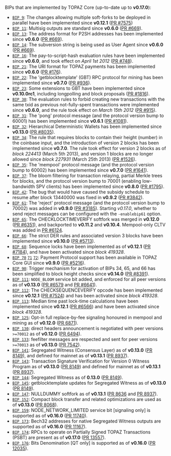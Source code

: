 BIPs that are implemented by TOPAZ Core (up-to-date up to **v0.17.0**):

* [`BIP 9`](https://github.com/topaz/bips/blob/master/bip-0009.mediawiki): The changes allowing multiple soft-forks to be deployed in parallel have been implemented since **v0.12.1**  ([PR #7575](https://github.com/topaz/topaz/pull/7575))
* [`BIP 11`](https://github.com/topaz/bips/blob/master/bip-0011.mediawiki): Multisig outputs are standard since **v0.6.0** ([PR #669](https://github.com/topaz/topaz/pull/669)).
* [`BIP 13`](https://github.com/topaz/bips/blob/master/bip-0013.mediawiki): The address format for P2SH addresses has been implemented since **v0.6.0** ([PR #669](https://github.com/topaz/topaz/pull/669)).
* [`BIP 14`](https://github.com/topaz/bips/blob/master/bip-0014.mediawiki): The subversion string is being used as User Agent since **v0.6.0** ([PR #669](https://github.com/topaz/topaz/pull/669)).
* [`BIP 16`](https://github.com/topaz/bips/blob/master/bip-0016.mediawiki): The pay-to-script-hash evaluation rules have been implemented since **v0.6.0**, and took effect on *April 1st 2012* ([PR #748](https://github.com/topaz/topaz/pull/748)).
* [`BIP 21`](https://github.com/topaz/bips/blob/master/bip-0021.mediawiki): The URI format for TOPAZ payments has been implemented since **v0.6.0** ([PR #176](https://github.com/topaz/topaz/pull/176)).
* [`BIP 22`](https://github.com/topaz/bips/blob/master/bip-0022.mediawiki): The 'getblocktemplate' (GBT) RPC protocol for mining has been implemented since **v0.7.0** ([PR #936](https://github.com/topaz/topaz/pull/936)).
* [`BIP 23`](https://github.com/topaz/bips/blob/master/bip-0023.mediawiki): Some extensions to GBT have been implemented since **v0.10.0rc1**, including longpolling and block proposals ([PR #1816](https://github.com/topaz/topaz/pull/1816)).
* [`BIP 30`](https://github.com/topaz/bips/blob/master/bip-0030.mediawiki): The evaluation rules to forbid creating new transactions with the same txid as previous not-fully-spent transactions were implemented since **v0.6.0**, and the rule took effect on *March 15th 2012* ([PR #915](https://github.com/topaz/topaz/pull/915)).
* [`BIP 31`](https://github.com/topaz/bips/blob/master/bip-0031.mediawiki): The 'pong' protocol message (and the protocol version bump to 60001) has been implemented since **v0.6.1** ([PR #1081](https://github.com/topaz/topaz/pull/1081)).
* [`BIP 32`](https://github.com/topaz/bips/blob/master/bip-0032.mediawiki): Hierarchical Deterministic Wallets has been implemented since **v0.13.0** ([PR #8035](https://github.com/topaz/topaz/pull/8035)).
* [`BIP 34`](https://github.com/topaz/bips/blob/master/bip-0034.mediawiki): The rule that requires blocks to contain their height (number) in the coinbase input, and the introduction of version 2 blocks has been implemented since **v0.7.0**. The rule took effect for version 2 blocks as of *block 224413* (March 5th 2013), and version 1 blocks are no longer allowed since *block 227931* (March 25th 2013) ([PR #1526](https://github.com/topaz/topaz/pull/1526)).
* [`BIP 35`](https://github.com/topaz/bips/blob/master/bip-0035.mediawiki): The 'mempool' protocol message (and the protocol version bump to 60002) has been implemented since **v0.7.0** ([PR #1641](https://github.com/topaz/topaz/pull/1641)).
* [`BIP 37`](https://github.com/topaz/bips/blob/master/bip-0037.mediawiki): The bloom filtering for transaction relaying, partial Merkle trees for blocks, and the protocol version bump to 70001 (enabling low-bandwidth SPV clients) has been implemented since **v0.8.0** ([PR #1795](https://github.com/topaz/topaz/pull/1795)).
* [`BIP 42`](https://github.com/topaz/bips/blob/master/bip-0042.mediawiki): The bug that would have caused the subsidy schedule to resume after block 13440000 was fixed in **v0.9.2** ([PR #3842](https://github.com/topaz/topaz/pull/3842)).
* [`BIP 61`](https://github.com/topaz/bips/blob/master/bip-0061.mediawiki): The 'reject' protocol message (and the protocol version bump to 70002) was added in **v0.9.0** ([PR #3185](https://github.com/topaz/topaz/pull/3185)). Starting *v0.17.0*, whether to send reject messages can be configured with the `-enablebip61` option.
* [`BIP 65`](https://github.com/topaz/bips/blob/master/bip-0065.mediawiki): The CHECKLOCKTIMEVERIFY softfork was merged in **v0.12.0** ([PR #6351](https://github.com/topaz/topaz/pull/6351)), and backported to **v0.11.2** and **v0.10.4**. Mempool-only CLTV was added in [PR #6124](https://github.com/topaz/topaz/pull/6124).
* [`BIP 66`](https://github.com/topaz/bips/blob/master/bip-0066.mediawiki): The strict DER rules and associated version 3 blocks have been implemented since **v0.10.0** ([PR #5713](https://github.com/topaz/topaz/pull/5713)).
* [`BIP 68`](https://github.com/topaz/bips/blob/master/bip-0068.mediawiki): Sequence locks have been implemented as of **v0.12.1**  ([PR #7184](https://github.com/topaz/topaz/pull/7184)), and have been activated since *block 419328*.
* [`BIP 70`](https://github.com/topaz/bips/blob/master/bip-0070.mediawiki) [`71`](https://github.com/topaz/bips/blob/master/bip-0071.mediawiki) [`72`](https://github.com/topaz/bips/blob/master/bip-0072.mediawiki): Payment Protocol support has been available in TOPAZ Core GUI since **v0.9.0** ([PR #5216](https://github.com/topaz/topaz/pull/5216)).
* [`BIP 90`](https://github.com/topaz/bips/blob/master/bip-0090.mediawiki): Trigger mechanism for activation of BIPs 34, 65, and 66 has been simplified to block height checks since **v0.14.0** ([PR #8391](https://github.com/topaz/topaz/pull/8391)).
* [`BIP 111`](https://github.com/topaz/bips/blob/master/bip-0111.mediawiki): `NODE_BLOOM` service bit added, and enforced for all peer versions as of **v0.13.0** ([PR #6579](https://github.com/topaz/topaz/pull/6579) and [PR #6641](https://github.com/topaz/topaz/pull/6641)).
* [`BIP 112`](https://github.com/topaz/bips/blob/master/bip-0112.mediawiki): The CHECKSEQUENCEVERIFY opcode has been implemented since **v0.12.1** ([PR #7524](https://github.com/topaz/topaz/pull/7524)) and has been activated since *block 419328*.
* [`BIP 113`](https://github.com/topaz/bips/blob/master/bip-0113.mediawiki): Median time past lock-time calculations have been implemented since **v0.12.1** ([PR #6566](https://github.com/topaz/topaz/pull/6566)) and have been activated since *block 419328*.
* [`BIP 125`](https://github.com/topaz/bips/blob/master/bip-0125.mediawiki): Opt-in full replace-by-fee signaling honoured in mempool and mining as of **v0.12.0** ([PR 6871](https://github.com/topaz/topaz/pull/6871)).
* [`BIP 130`](https://github.com/topaz/bips/blob/master/bip-0130.mediawiki): direct headers announcement is negotiated with peer versions `>=70012` as of **v0.12.0** ([PR 6494](https://github.com/topaz/topaz/pull/6494)).
* [`BIP 133`](https://github.com/topaz/bips/blob/master/bip-0133.mediawiki): feefilter messages are respected and sent for peer versions `>=70013` as of **v0.13.0** ([PR 7542](https://github.com/topaz/topaz/pull/7542)).
* [`BIP 141`](https://github.com/topaz/bips/blob/master/bip-0141.mediawiki): Segregated Witness (Consensus Layer) as of **v0.13.0** ([PR 8149](https://github.com/topaz/topaz/pull/8149)), and defined for mainnet as of **v0.13.1** ([PR 8937](https://github.com/topaz/topaz/pull/8937)).
* [`BIP 143`](https://github.com/topaz/bips/blob/master/bip-0143.mediawiki): Transaction Signature Verification for Version 0 Witness Program as of **v0.13.0** ([PR 8149](https://github.com/topaz/topaz/pull/8149)) and defined for mainnet as of **v0.13.1** ([PR 8937](https://github.com/topaz/topaz/pull/8937)).
* [`BIP 144`](https://github.com/topaz/bips/blob/master/bip-0144.mediawiki): Segregated Witness as of **0.13.0** ([PR 8149](https://github.com/topaz/topaz/pull/8149)).
* [`BIP 145`](https://github.com/topaz/bips/blob/master/bip-0145.mediawiki): getblocktemplate updates for Segregated Witness as of **v0.13.0** ([PR 8149](https://github.com/topaz/topaz/pull/8149)).
* [`BIP 147`](https://github.com/topaz/bips/blob/master/bip-0147.mediawiki): NULLDUMMY softfork as of **v0.13.1** ([PR 8636](https://github.com/topaz/topaz/pull/8636) and [PR 8937](https://github.com/topaz/topaz/pull/8937)).
* [`BIP 152`](https://github.com/topaz/bips/blob/master/bip-0152.mediawiki): Compact block transfer and related optimizations are used as of **v0.13.0** ([PR 8068](https://github.com/topaz/topaz/pull/8068)).
* [`BIP 159`](https://github.com/topaz/bips/blob/master/bip-0159.mediawiki): NODE_NETWORK_LIMITED service bit [signaling only] is supported as of **v0.16.0** ([PR 11740](https://github.com/topaz/topaz/pull/11740)).
* [`BIP 173`](https://github.com/topaz/bips/blob/master/bip-0173.mediawiki): Bech32 addresses for native Segregated Witness outputs are supported as of **v0.16.0** ([PR 11167](https://github.com/topaz/topaz/pull/11167)).
* [`BIP 174`](https://github.com/topaz/bips/blob/master/bip-0174.mediawiki): RPCs to operate on Partially Signed TOPAZ Transactions (PSBT) are present as of **v0.17.0** ([PR 13557](https://github.com/topaz/topaz/pull/13557)).
* [`BIP 176`](https://github.com/topaz/bips/blob/master/bip-0176.mediawiki): Bits Denomination [QT only] is supported as of **v0.16.0** ([PR 12035](https://github.com/topaz/topaz/pull/12035)).
